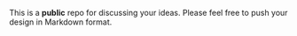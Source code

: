 

This is a **public** repo for discussing your ideas. Please feel free to push your design in Markdown format.


